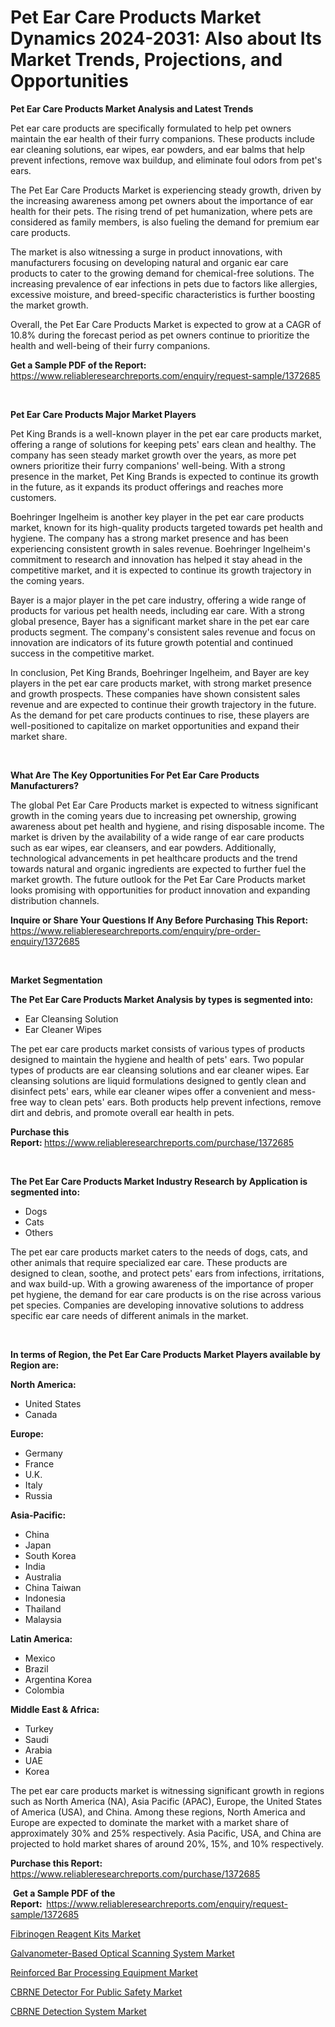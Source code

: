 <p><h1>Pet Ear Care Products Market Dynamics 2024-2031: Also about Its Market Trends, Projections, and Opportunities</h1></p><p><strong>Pet Ear Care Products Market Analysis and Latest Trends</strong></p>
<p><p>Pet ear care products are specifically formulated to help pet owners maintain the ear health of their furry companions. These products include ear cleaning solutions, ear wipes, ear powders, and ear balms that help prevent infections, remove wax buildup, and eliminate foul odors from pet's ears.</p><p>The Pet Ear Care Products Market is experiencing steady growth, driven by the increasing awareness among pet owners about the importance of ear health for their pets. The rising trend of pet humanization, where pets are considered as family members, is also fueling the demand for premium ear care products.</p><p>The market is also witnessing a surge in product innovations, with manufacturers focusing on developing natural and organic ear care products to cater to the growing demand for chemical-free solutions. The increasing prevalence of ear infections in pets due to factors like allergies, excessive moisture, and breed-specific characteristics is further boosting the market growth.</p><p>Overall, the Pet Ear Care Products Market is expected to grow at a CAGR of 10.8% during the forecast period as pet owners continue to prioritize the health and well-being of their furry companions.</p></p>
<p><strong>Get a Sample PDF of the Report:&nbsp;</strong> <a href="https://www.reliableresearchreports.com/enquiry/request-sample/1372685">https://www.reliableresearchreports.com/enquiry/request-sample/1372685</a></p>
<p>&nbsp;</p>
<p><strong>Pet Ear Care Products Major Market Players</strong></p>
<p><p>Pet King Brands is a well-known player in the pet ear care products market, offering a range of solutions for keeping pets' ears clean and healthy. The company has seen steady market growth over the years, as more pet owners prioritize their furry companions' well-being. With a strong presence in the market, Pet King Brands is expected to continue its growth in the future, as it expands its product offerings and reaches more customers.</p><p>Boehringer Ingelheim is another key player in the pet ear care products market, known for its high-quality products targeted towards pet health and hygiene. The company has a strong market presence and has been experiencing consistent growth in sales revenue. Boehringer Ingelheim's commitment to research and innovation has helped it stay ahead in the competitive market, and it is expected to continue its growth trajectory in the coming years.</p><p>Bayer is a major player in the pet care industry, offering a wide range of products for various pet health needs, including ear care. With a strong global presence, Bayer has a significant market share in the pet ear care products segment. The company's consistent sales revenue and focus on innovation are indicators of its future growth potential and continued success in the competitive market.</p><p>In conclusion, Pet King Brands, Boehringer Ingelheim, and Bayer are key players in the pet ear care products market, with strong market presence and growth prospects. These companies have shown consistent sales revenue and are expected to continue their growth trajectory in the future. As the demand for pet care products continues to rise, these players are well-positioned to capitalize on market opportunities and expand their market share.</p></p>
<p>&nbsp;</p>
<p><strong>What Are The Key Opportunities For Pet Ear Care Products Manufacturers?</strong></p>
<p><p>The global Pet Ear Care Products market is expected to witness significant growth in the coming years due to increasing pet ownership, growing awareness about pet health and hygiene, and rising disposable income. The market is driven by the availability of a wide range of ear care products such as ear wipes, ear cleansers, and ear powders. Additionally, technological advancements in pet healthcare products and the trend towards natural and organic ingredients are expected to further fuel the market growth. The future outlook for the Pet Ear Care Products market looks promising with opportunities for product innovation and expanding distribution channels.</p></p>
<p><strong>Inquire or Share Your Questions If Any Before Purchasing This Report:</strong> <a href="https://www.reliableresearchreports.com/enquiry/pre-order-enquiry/1372685">https://www.reliableresearchreports.com/enquiry/pre-order-enquiry/1372685</a></p>
<p>&nbsp;</p>
<p><strong>Market Segmentation</strong></p>
<p><strong>The Pet Ear Care Products Market Analysis by types is segmented into:</strong></p>
<p><ul><li>Ear Cleansing Solution</li><li>Ear Cleaner Wipes</li></ul></p>
<p><p>The pet ear care products market consists of various types of products designed to maintain the hygiene and health of pets' ears. Two popular types of products are ear cleansing solutions and ear cleaner wipes. Ear cleansing solutions are liquid formulations designed to gently clean and disinfect pets' ears, while ear cleaner wipes offer a convenient and mess-free way to clean pets' ears. Both products help prevent infections, remove dirt and debris, and promote overall ear health in pets.</p></p>
<p><strong>Purchase this Report:&nbsp;</strong><a href="https://www.reliableresearchreports.com/purchase/1372685">https://www.reliableresearchreports.com/purchase/1372685</a></p>
<p>&nbsp;</p>
<p><strong>The Pet Ear Care Products Market Industry Research by Application is segmented into:</strong></p>
<p><ul><li>Dogs</li><li>Cats</li><li>Others</li></ul></p>
<p><p>The pet ear care products market caters to the needs of dogs, cats, and other animals that require specialized ear care. These products are designed to clean, soothe, and protect pets' ears from infections, irritations, and wax build-up. With a growing awareness of the importance of proper pet hygiene, the demand for ear care products is on the rise across various pet species. Companies are developing innovative solutions to address specific ear care needs of different animals in the market.</p></p>
<p>&nbsp;</p>
<p><strong>In terms of Region, the Pet Ear Care Products Market Players available by Region are:</strong></p>
<p>
    <p> <strong> North America: </strong>
        <ul>
            <li>United States</li>
            <li>Canada</li>
        </ul>
        </p> 
    <p> <strong> Europe: </strong>
        <ul>
            <li>Germany</li>
            <li>France</li>
            <li>U.K.</li>
            <li>Italy</li>
            <li>Russia</li>
        </ul>
        </p> 
    <p> <strong> Asia-Pacific: </strong>
        <ul>
            <li>China</li>
            <li>Japan</li>
            <li>South Korea</li>
            <li>India</li>
            <li>Australia</li>
            <li>China Taiwan</li>
            <li>Indonesia</li>
            <li>Thailand</li>
            <li>Malaysia</li>
        </ul>
        </p> 
    <p> <strong> Latin America: </strong>
        <ul>
            <li>Mexico</li>
            <li>Brazil</li>
            <li>Argentina Korea</li>
            <li>Colombia</li>
        </ul>
        </p> 
    <p> <strong> Middle East & Africa: </strong>
        <ul>
            <li>Turkey</li>
            <li>Saudi</li>
            <li>Arabia</li>
            <li>UAE</li>
            <li>Korea</li>
        </ul>
    </p>
    </p>
<p><p>The pet ear care products market is witnessing significant growth in regions such as North America (NA), Asia Pacific (APAC), Europe, the United States of America (USA), and China. Among these regions, North America and Europe are expected to dominate the market with a market share of approximately 30% and 25% respectively. Asia Pacific, USA, and China are projected to hold market shares of around 20%, 15%, and 10% respectively.</p></p>
<p><strong>Purchase this Report: </strong><a href="https://www.reliableresearchreports.com/purchase/1372685">https://www.reliableresearchreports.com/purchase/1372685</a></p>
<p>&nbsp;<strong>Get a Sample PDF of the Report:&nbsp;&nbsp;</strong><a href="https://www.reliableresearchreports.com/enquiry/request-sample/1372685">https://www.reliableresearchreports.com/enquiry/request-sample/1372685</a></p>
<p><strong></strong></p>
<p><p><a href="https://github.com/rahu1502/Market-Research-Report-List-2/blob/main/fibrinogen-reagent-kits-market.md">Fibrinogen Reagent Kits Market</a></p><p><a href="https://medium.com/@faeernser3445/galvanometer-based-optical-scanning-system-market-size-cagr-trends-2024-2030-9e9890f9d2b5">Galvanometer-Based Optical Scanning System Market</a></p><p><a href="https://github.com/elizabethdagraca/Market-Research-Report-List-1/blob/main/reinforced-bar-processing-equipment-market.md">Reinforced Bar Processing Equipment Market</a></p><p><a href="https://medium.com/@faeernser3445/cbrne-detector-for-public-safety-market-insights-into-market-cagr-market-trends-and-growth-f4ea7560ddda">CBRNE Detector For Public Safety Market</a></p><p><a href="https://medium.com/@faeernser3445/cbrne-detection-system-market-size-and-market-trends-complete-industry-overview-2024-to-2031-c7428507cc62">CBRNE Detection System Market</a></p></p>